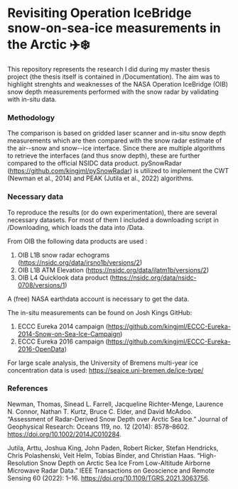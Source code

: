 # Revisiting Operation IceBridge snow-on-sea-ice measurements in the Arctic ✈️❄️

This repository represents the research I did during my master thesis project (the thesis itself is contained in /Documentation). The aim was to highlight strenghts and weaknesses of the NASA Operation IceBridge (OIB) snow depth measurements performed with the snow radar by validating with in-situ data.

### Methodology
The comparison is based on gridded laser scanner and in-situ snow depth measurements which are then compared with the snow radar estimate of the air--snow and snow--ice interface. Since there are multiple algorithms to retrieve the interfaces (and thus snow depth), these are further compared to the official NSIDC data product. pySnowRadar (https://github.com/kingjml/pySnowRadar) is utilized to implement the CWT (Newman et al., 2014) and PEAK (Jutila et al., 2022) algorithms.

### Necessary data
To reproduce the results (or do own experimentation), there are several necessary datasets. For most of them I included a downloading script in /Downloading, which loads the data into /Data.

From OIB the following data products are used :
1. OIB L1B snow radar echograms (https://nsidc.org/data/irsno1b/versions/2)
2. OIB L1B ATM Elevation (https://nsidc.org/data/ilatm1b/versions/2)
3. OIB L4 Quicklook data product (https://nsidc.org/data/nsidc-0708/versions/1)
   
A (free) NASA earthdata account is necessary to get the data.

The in-situ measurements can be found on Josh Kings GitHub:
1. ECCC Eureka 2014 campaign (https://github.com/kingjml/ECCC-Eureka-2014-Snow-on-Sea-Ice-Campaign)
2. ECCC Eureka 2016 campaign (https://github.com/kingjml/ECCC-Eureka-2016-OpenData)

For large scale analysis, the University of Bremens multi-year ice concentration data is used: https://seaice.uni-bremen.de/ice-type/

### References

Newman, Thomas, Sinead L. Farrell, Jacqueline Richter-Menge, Laurence N. Connor, Nathan T. Kurtz, Bruce C. Elder, and David McAdoo. “Assessment of Radar-Derived Snow Depth over Arctic Sea Ice.” Journal of Geophysical Research: Oceans 119, no. 12 (2014): 8578–8602. https://doi.org/10.1002/2014JC010284.

Jutila, Arttu, Joshua King, John Paden, Robert Ricker, Stefan Hendricks, Chris Polashenski, Veit Helm, Tobias Binder, and Christian Haas. “High-Resolution Snow Depth on Arctic Sea Ice From Low-Altitude Airborne Microwave Radar Data.” IEEE Transactions on Geoscience and Remote Sensing 60 (2022): 1–16. https://doi.org/10.1109/TGRS.2021.3063756.

